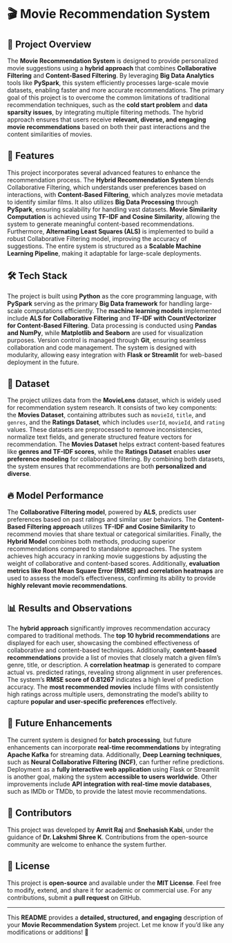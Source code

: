 # 🎬 Movie Recommendation System  

## 📌 Project Overview  
The **Movie Recommendation System** is designed to provide personalized movie suggestions using a **hybrid approach** that combines **Collaborative Filtering** and **Content-Based Filtering**. By leveraging **Big Data Analytics** tools like **PySpark**, this system efficiently processes large-scale movie datasets, enabling faster and more accurate recommendations. The primary goal of this project is to overcome the common limitations of traditional recommendation techniques, such as the **cold start problem** and **data sparsity issues**, by integrating multiple filtering methods. The hybrid approach ensures that users receive **relevant, diverse, and engaging movie recommendations** based on both their past interactions and the content similarities of movies.  

## 🚀 Features  
This project incorporates several advanced features to enhance the recommendation process. The **Hybrid Recommendation System** blends Collaborative Filtering, which understands user preferences based on interactions, with **Content-Based Filtering**, which analyzes movie metadata to identify similar films. It also utilizes **Big Data Processing** through **PySpark**, ensuring scalability for handling vast datasets. **Movie Similarity Computation** is achieved using **TF-IDF and Cosine Similarity**, allowing the system to generate meaningful content-based recommendations. Furthermore, **Alternating Least Squares (ALS)** is implemented to build a robust Collaborative Filtering model, improving the accuracy of suggestions. The entire system is structured as a **Scalable Machine Learning Pipeline**, making it adaptable for large-scale deployments.  

## 🛠️ Tech Stack  
The project is built using **Python** as the core programming language, with **PySpark** serving as the primary **Big Data framework** for handling large-scale computations efficiently. The **machine learning models** implemented include **ALS for Collaborative Filtering** and **TF-IDF with CountVectorizer for Content-Based Filtering**. Data processing is conducted using **Pandas and NumPy**, while **Matplotlib and Seaborn** are used for visualization purposes. Version control is managed through **Git**, ensuring seamless collaboration and code management. The system is designed with modularity, allowing easy integration with **Flask or Streamlit** for web-based deployment in the future.  

## 📂 Dataset  
The project utilizes data from the **MovieLens** dataset, which is widely used for recommendation system research. It consists of two key components: the **Movies Dataset**, containing attributes such as `movieId`, `title`, and `genres`, and the **Ratings Dataset**, which includes `userId`, `movieId`, and `rating` values. These datasets are preprocessed to remove inconsistencies, normalize text fields, and generate structured feature vectors for recommendation. The **Movies Dataset** helps extract content-based features like **genres and TF-IDF scores**, while the **Ratings Dataset** enables **user preference modeling** for collaborative filtering. By combining both datasets, the system ensures that recommendations are both **personalized and diverse**.  

## 🔥 Model Performance  
The **Collaborative Filtering model**, powered by **ALS**, predicts user preferences based on past ratings and similar user behaviors. The **Content-Based Filtering approach** utilizes **TF-IDF and Cosine Similarity** to recommend movies that share textual or categorical similarities. Finally, the **Hybrid Model** combines both methods, producing superior recommendations compared to standalone approaches. The system achieves high accuracy in ranking movie suggestions by adjusting the weight of collaborative and content-based scores. Additionally, **evaluation metrics like Root Mean Square Error (RMSE) and correlation heatmaps** are used to assess the model’s effectiveness, confirming its ability to provide **highly relevant movie recommendations**.  

## 📊 Results and Observations  
The **hybrid approach** significantly improves recommendation accuracy compared to traditional methods. The **top 10 hybrid recommendations** are displayed for each user, showcasing the combined effectiveness of collaborative and content-based techniques. Additionally, **content-based recommendations** provide a list of movies that closely match a given film’s genre, title, or description. A **correlation heatmap** is generated to compare actual vs. predicted ratings, revealing strong alignment in user preferences. The system’s **RMSE score of 0.81267** indicates a high level of prediction accuracy. The **most recommended movies** include films with consistently high ratings across multiple users, demonstrating the model’s ability to capture **popular and user-specific preferences** effectively.  

## 📌 Future Enhancements  
The current system is designed for **batch processing**, but future enhancements can incorporate **real-time recommendations** by integrating **Apache Kafka** for streaming data. Additionally, **Deep Learning techniques**, such as **Neural Collaborative Filtering (NCF)**, can further refine predictions. Deployment as a **fully interactive web application** using Flask or Streamlit is another goal, making the system **accessible to users worldwide**. Other improvements include **API integration with real-time movie databases**, such as IMDb or TMDb, to provide the latest movie recommendations.  

## 🤝 Contributors  
This project was developed by **Amrit Raj** and **Snehasish Kabi**, under the guidance of **Dr. Lakshmi Shree K**. Contributions from the open-source community are welcome to enhance the system further.  

## 📝 License  
This project is **open-source** and available under the **MIT License**. Feel free to modify, extend, and share it for academic or commercial use. For any contributions, submit a **pull request** on GitHub.  

---

This **README** provides a **detailed, structured, and engaging** description of your **Movie Recommendation System** project. Let me know if you’d like any modifications or additions! 🚀
